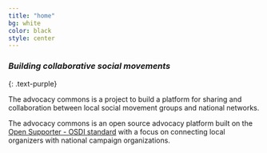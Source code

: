 ```yaml
---
title: "home"
bg: white
color: black
style: center
---
```


### *Building collaborative social movements*
{: .text-purple}

<span class="fa-stack subtlecircle" style="font-size:100px; background:rgba(255,166,0,0.1)">
  <i class="fa fa-circle fa-stack-2x text-white"></i>
  <i class="fa fa-bullhorn fa-stack-1x text-orange"></i>
</span>

The advocacy commons is a project to build a platform for sharing and collaboration between local social movement groups and national networks.

The advocacy commons is an open source advocacy platform built on the <a href="http://opensupporter.org/">Open Supporter - OSDI standard</a> with a focus on connecting local organizers with national campaign organizations.
